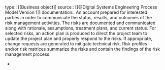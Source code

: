 type:: [[Business object]]
source:: [[@Digital Systems Engineering Process Model Version 1]]
documentation:: An account prepared for interested parties in order to communicate the status, results, and outcomes of the risk management activities. The risks are documented and communicated along with rationale, assumptions, treatment plans, and current status. For selected risks, an action plan is produced to direct the project team to update the project plan and properly respond to the risks. If appropriate, change requests are generated to mitigate technical risk. Risk profiles and/or risk matrices summarize the risks and contain the findings of the risk management process.

-